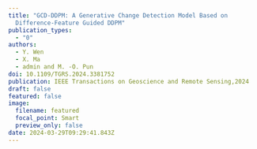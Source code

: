```yaml
---
title: "GCD-DDPM: A Generative Change Detection Model Based on
  Difference-Feature Guided DDPM"
publication_types:
  - "0"
authors:
  - Y. Wen
  - X. Ma
  - admin and M. -O. Pun
doi: 10.1109/TGRS.2024.3381752
publication: IEEE Transactions on Geoscience and Remote Sensing,2024
draft: false
featured: false
image:
  filename: featured
  focal_point: Smart
  preview_only: false
date: 2024-03-29T09:29:41.843Z
---
```

